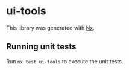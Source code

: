 # ui-tools

This library was generated with [Nx](https://nx.dev).

## Running unit tests

Run `nx test ui-tools` to execute the unit tests.
